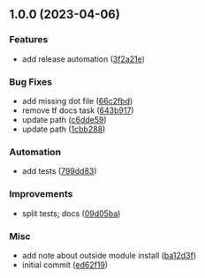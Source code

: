 ## 1.0.0 (2023-04-06)


### Features

* add release automation ([3f2a21e](https://github.com/b0bu/zscaler/commit/3f2a21ec2a04af4525ec2a269abbbfe72df20138))


### Bug Fixes

* add missing dot file ([66c2fbd](https://github.com/b0bu/zscaler/commit/66c2fbd641dc42cedbd30b72fc3561dff1249643))
* remove tf docs task ([643b917](https://github.com/b0bu/zscaler/commit/643b91772144e224ec0da299f25907c836e60611))
* update path ([c6dde59](https://github.com/b0bu/zscaler/commit/c6dde5981af8884be77c9f763926d23d9f70fc1c))
* update path ([1cbb288](https://github.com/b0bu/zscaler/commit/1cbb2887b8e5c543683c31fe6fefe1c510b459fd))


### Automation

* add tests ([799dd83](https://github.com/b0bu/zscaler/commit/799dd834781b16c49edb7bf5e72055bab73584e4))


### Improvements

* split tests; docs ([09d05ba](https://github.com/b0bu/zscaler/commit/09d05bab99c61e11ea145141f1e2f6ea274b23c8))


### Misc

* add note about outside module install ([ba12d3f](https://github.com/b0bu/zscaler/commit/ba12d3fcd3c2dd302e1ac609591421c8f3d91954))
* initial commit ([ed62f19](https://github.com/b0bu/zscaler/commit/ed62f193542b93618110957b20d16e97742102f1))
